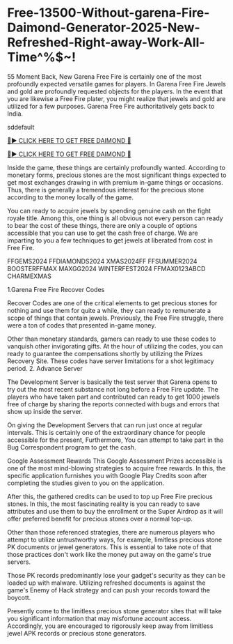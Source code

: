 # Free-13500-Without-garena-Fire-Daimond-Generator-2025-New-Refreshed-Right-away-Work-All-Time^%$~!

55 Moment Back, New Garena Free Fire is certainly one of the most profoundly expected versatile games for players. In Garena Free Fire Jewels and gold are profoundly requested objects for the players. In the event that you are likewise a Free Fire plater, you might realize that jewels and gold are utilized for a few purposes. Garena Free Fire authoritatively gets back to India.

sddefault

[🔴► CLICK HERE TO GET FREE DAIMOND 💎](https://topoffersgetnow.com/adblu50615644/)

[🔴► CLICK HERE TO GET FREE DAIMOND 💎](https://topoffersgetnow.com/adblu50615644/)

Inside the game, these things are certainly profoundly wanted. According to monetary forms, precious stones are the most significant things expected to get most exchanges drawing in with premium in-game things or occasions. Thus, there is generally a tremendous interest for the precious stone according to the money locally of the game.

You can ready to acquire jewels by spending genuine cash on the fight royale title. Among this, one thing is all obvious not every person can ready to bear the cost of these things, there are only a couple of options accessible that you can use to get the cash free of charge. We are imparting to you a few techniques to get jewels at liberated from cost in Free Fire.

FFGEMS2024 FFDIAMONDS2024 XMAS2024FF FFSUMMER2024 BOOSTERFFMAX MAXGG2024 WINTERFEST2024 FFMAX0123ABCD CHARMEXMAS

1.Garena Free Fire Recover Codes

Recover Codes are one of the critical elements to get precious stones for nothing and use them for quite a while, they can ready to remunerate a scope of things that contain jewels. Previously, the Free Fire struggle, there were a ton of codes that presented in-game money.

Other than monetary standards, gamers can ready to use these codes to vanquish other invigorating gifts. At the hour of utilizing the codes, you can ready to guarantee the compensations shortly by utilizing the Prizes Recovery Site. These codes have server limitations for a shot legitimacy period. 2. Advance Server

The Development Server is basically the test server that Garena opens to try out the most recent substance not long before a Free Fire update. The players who have taken part and contributed can ready to get 1000 jewels free of charge by sharing the reports connected with bugs and errors that show up inside the server.

On giving the Development Servers that can run just once at regular intervals. This is certainly one of the extraordinary chance for people accessible for the present, Furthermore, You can attempt to take part in the Bug Correspondent program to get the cash.

Google Assessment Rewards This Google Assessment Prizes accessible is one of the most mind-blowing strategies to acquire free rewards. In this, the specific application furnishes you with Google Play Credits soon after completing the studies given to you on the application.

After this, the gathered credits can be used to top up Free Fire precious stones. In this, the most fascinating reality is you can ready to save attributes and use them to buy the enrollment or the Super Airdrop as it will offer preferred benefit for precious stones over a normal top-up.

Other than those referenced strategies, there are numerous players who attempt to utilize untrustworthy ways, for example, limitless precious stone PK documents or jewel generators. This is essential to take note of that those practices don't work like the money put away on the game's true servers.

Those PK records predominantly lose your gadget's security as they can be loaded up with malware. Utilizing refreshed documents is against the game's Enemy of Hack strategy and can push your records toward the boycott.

Presently come to the limitless precious stone generator sites that will take you significant information that may misfortune account access. Accordingly, you are encouraged to rigorously keep away from limitless jewel APK records or precious stone generators.
